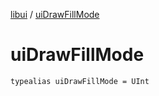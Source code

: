 [libui](README.md) / [uiDrawFillMode](ui-draw-fill-mode.md)

# uiDrawFillMode

`typealias uiDrawFillMode = UInt`
